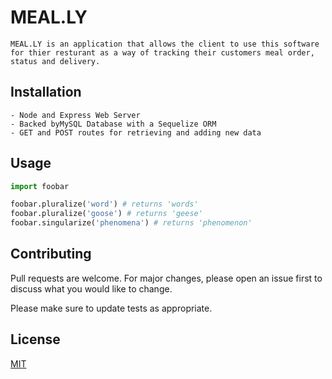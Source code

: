 # MEAL.LY

```
MEAL.LY is an application that allows the client to use this software for thier resturant as a way of tracking their customers meal order, status and delivery.
```

## Installation

```
- Node and Express Web Server
- Backed byMySQL Database with a Sequelize ORM
- GET and POST routes for retrieving and adding new data
```

## Usage

```python
import foobar

foobar.pluralize('word') # returns 'words'
foobar.pluralize('goose') # returns 'geese'
foobar.singularize('phenomena') # returns 'phenomenon'
```

## Contributing
Pull requests are welcome. For major changes, please open an issue first to discuss what you would like to change.

Please make sure to update tests as appropriate.

## License
[MIT](https://choosealicense.com/licenses/mit/)
